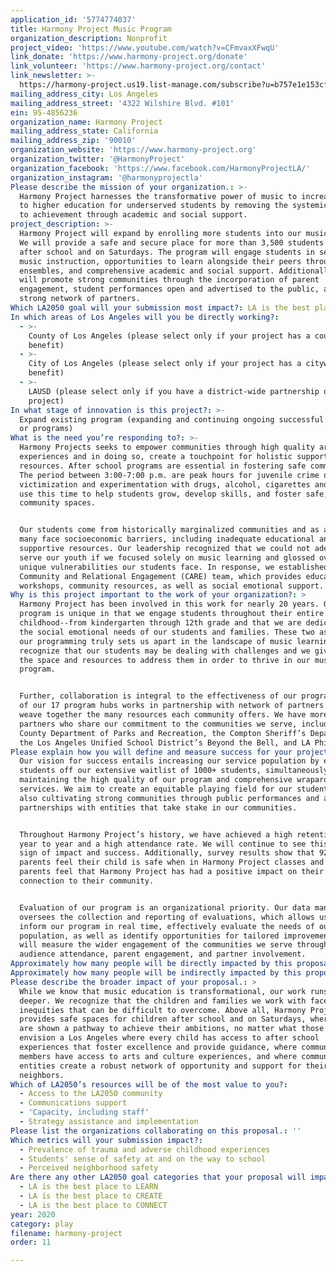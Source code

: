 ```yaml
---
application_id: '5774774037'
title: Harmony Project Music Program
organization_description: Nonprofit
project_video: 'https://www.youtube.com/watch?v=CFmvaxXFwqU'
link_donate: 'https://www.harmony-project.org/donate'
link_volunteer: 'https://www.harmony-project.org/contact'
link_newsletter: >-
  https://harmony-project.us19.list-manage.com/subscribe?u=b757e1e153cfe4a66d615ec92&id=864c9a08ee
mailing_address_city: Los Angeles
mailing_address_street: '4322 Wilshire Blvd. #101'
ein: 95-4856236
organization_name: Harmony Project
mailing_address_state: California
mailing_address_zip: '90010'
organization_website: 'https://www.harmony-project.org'
organization_twitter: '@HarmonyProject'
organization_facebook: 'https://www.facebook.com/HarmonyProjectLA/'
organization_instagram: '@harmonyprojectla'
Please describe the mission of your organization.: >-
  Harmony Project harnesses the transformative power of music to increase access
  to higher education for underserved students by removing the systemic barriers
  to achievement through academic and social support.
project_description: >-
  Harmony Project will expand by enrolling more students into our music program.
  We will provide a safe and secure place for more than 3,500 students to go
  after school and on Saturdays. The program will engage students in sequential
  music instruction, opportunities to learn alongside their peers through
  ensembles, and comprehensive academic and social support. Additionally, we
  will promote strong communities through the incorporation of parent
  engagement, student performances open and advertised to the public, and a
  strong network of partners.
Which LA2050 goal will your submission most impact?: LA is the best place to PLAY
In which areas of Los Angeles will you be directly working?:
  - >-
    County of Los Angeles (please select only if your project has a countywide
    benefit)
  - >-
    City of Los Angeles (please select only if your project has a citywide
    benefit)
  - >-
    LAUSD (please select only if you have a district-wide partnership or
    project)
In what stage of innovation is this project?: >-
  Expand existing program (expanding and continuing ongoing successful projects
  or programs)
What is the need you’re responding to?: >-
  Harmony Projects seeks to empower communities through high quality arts
  experiences and in doing so, create a touchpoint for holistic support and
  resources. After school programs are essential in fostering safe communities.
  The period between 3:00-7:00 p.m. are peak hours for juvenile crime or
  victimization and experimentation with drugs, alcohol, cigarettes and sex. We
  use this time to help students grow, develop skills, and foster safe, positive
  community spaces.


  Our students come from historically marginalized communities and as a result,
  many face socioeconomic barriers, including inadequate educational and
  supportive resources. Our leadership recognized that we could not adequately
  serve our youth if we focused solely on music learning and glossed over the
  unique vulnerabilities our students face. In response, we established the
  Community and Relational Engagement (CARE) team, which provides educational
  workshops, community resources, as well as social emotional support.
Why is this project important to the work of your organization?: >
  Harmony Project has been involved in this work for nearly 20 years. Our
  program is unique in that we engage students throughout their entire
  childhood--from kindergarten through 12th grade and that we are dedicated to
  the social emotional needs of our students and families. These two aspects of
  our programming truly sets us apart in the landscape of music learning. We
  recognize that our students may be dealing with challenges and we give them
  the space and resources to address them in order to thrive in our music
  program.


  Further, collaboration is integral to the effectiveness of our program. Each
  of our 17 program hubs works in partnership with network of partners and we
  weave together the many resources each community offers. We have more than 50
  partners who share our commitment to the communities we serve, including LA
  County Department of Parks and Recreation, the Compton Sheriff’s Department,
  the Los Angeles Unified School District’s Beyond the Bell, and LA Phil.
Please explain how you will define and measure success for your project.: >
  Our vision for success entails increasing our service population by enrolling
  students off our extensive waitlist of 1000+ students, simultaneously
  maintaining the high quality of our program and comprehensive wraparound
  services. We aim to create an equitable playing field for our students while
  also cultivating strong communities through public performances and activating
  partnerships with entities that take stake in our communities.


  Throughout Harmony Project’s history, we have achieved a high retention rate
  year to year and a high attendance rate. We will continue to see this as a
  sign of impact and success. Additionally, survey results show that 92% of
  parents feel their child is safe when in Harmony Project classes and 87% of
  parents feel that Harmony Project has had a positive impact on their
  connection to their community. 


  Evaluation of our program is an organizational priority. Our data manager
  oversees the collection and reporting of evaluations, which allows us to
  inform our program in real time, effectively evaluate the needs of our
  population, as well as identify opportunities for tailored improvement. We
  will measure the wider engagement of the communities we serve through 
  audience attendance, parent engagement, and partner involvement. 
Approximately how many people will be directly impacted by this proposal?: '3500'
Approximately how many people will be indirectly impacted by this proposal?: '7000'
Please describe the broader impact of your proposal.: >
  While we know that music education is transformational, our work runs much
  deeper. We recognize that the children and families we work with face systemic
  inequities that can be difficult to overcome. Above all, Harmony Project
  provides safe spaces for children after school and on Saturdays, where they
  are shown a pathway to achieve their ambitions, no matter what those are. We
  envision a Los Angeles where every child has access to after school
  experiences that foster excellence and provide guidance, where community
  members have access to arts and culture experiences, and where community
  entities create a robust network of opportunity and support for their
  neighbors.
Which of LA2050’s resources will be of the most value to you?:
  - Access to the LA2050 community
  - Communications support
  - 'Capacity, including staff'
  - Strategy assistance and implementation
Please list the organizations collaborating on this proposal.: ''
Which metrics will your submission impact?:
  - Prevalence of trauma and adverse childhood experiences
  - Students' sense of safety at and on the way to school
  - Perceived neighborhood safety
Are there any other LA2050 goal categories that your proposal will impact?:
  - LA is the best place to LEARN
  - LA is the best place to CREATE
  - LA is the best place to CONNECT
year: 2020
category: play
filename: harmony-project
order: 11

---
```

